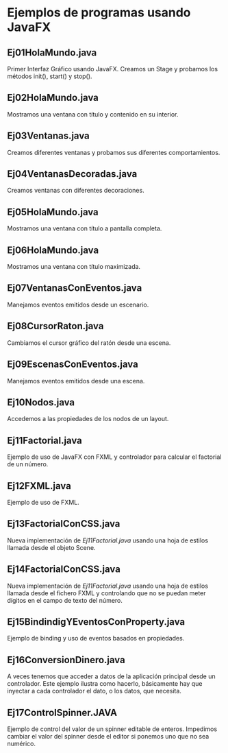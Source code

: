 # Ejemplos de programas usando JavaFX

## Ej01HolaMundo.java

Primer Interfaz Gráfico usando JavaFX. Creamos un Stage y probamos los métodos init(), start() y stop().

## Ej02HolaMundo.java

Mostramos una ventana con título y contenido en su interior.

## Ej03Ventanas.java 

Creamos diferentes ventanas y probamos sus diferentes comportamientos.

## Ej04VentanasDecoradas.java

Creamos ventanas con diferentes decoraciones.

## Ej05HolaMundo.java

Mostramos una ventana con título a pantalla completa.

## Ej06HolaMundo.java

Mostramos una ventana con título maximizada.

## Ej07VentanasConEventos.java

Manejamos eventos emitidos desde un escenario.

## Ej08CursorRaton.java

Cambiamos el cursor gráfico del ratón desde una escena.

## Ej09EscenasConEventos.java

Manejamos eventos emitidos desde una escena.

## Ej10Nodos.java

Accedemos a las propiedades de los nodos de un layout.

## Ej11Factorial.java

Ejemplo de uso de JavaFX con FXML y controlador para calcular el factorial de un número.

## Ej12FXML.java

Ejemplo de uso de FXML.

## Ej13FactorialConCSS.java

Nueva implementación de *Ej11Factorial.java* usando una hoja de estilos llamada desde el objeto Scene.

## Ej14FactorialConCSS.java

Nueva implementación de *Ej11Factorial.java* usando una hoja de estilos llamada desde el fichero FXML y controlando que no se puedan meter dígitos en el campo de texto del número.

## Ej15BindindigYEventosConProperty.java

Ejemplo de binding y uso de eventos basados en propiedades.

## Ej16ConversionDinero.java

A veces tenemos que acceder a datos de la aplicación principal desde un controlador. Este ejemplo ilustra como hacerlo, básicamente hay que inyectar a cada controlador el dato, o los datos, que necesita.

## Ej17ControlSpinner.JAVA

Ejemplo de control del valor de un spinner editable de enteros. Impedimos cambiar el valor del spinner desde el editor si ponemos uno que no sea numérico. 